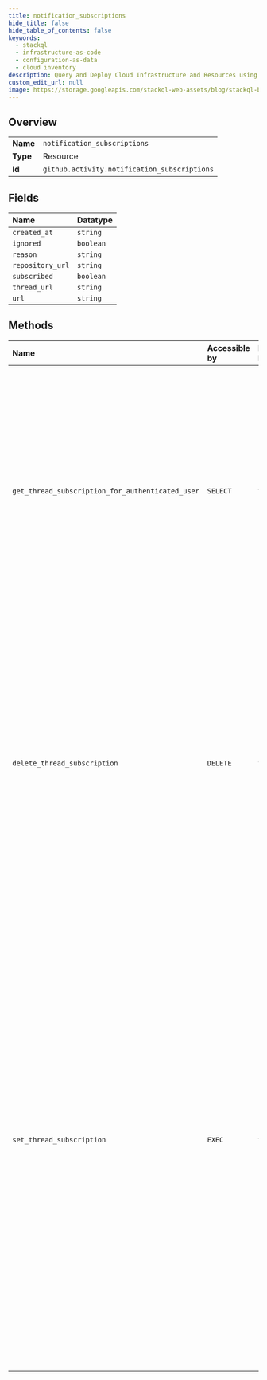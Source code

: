 ```yaml
---
title: notification_subscriptions
hide_title: false
hide_table_of_contents: false
keywords:
  - stackql
  - infrastructure-as-code
  - configuration-as-data
  - cloud inventory
description: Query and Deploy Cloud Infrastructure and Resources using SQL
custom_edit_url: null
image: https://storage.googleapis.com/stackql-web-assets/blog/stackql-blog-post-featured-image.png
---
```

  
    

## Overview
<table><tbody>
<tr><td><b>Name</b></td><td><code>notification_subscriptions</code></td></tr>
<tr><td><b>Type</b></td><td>Resource</td></tr>
<tr><td><b>Id</b></td><td><code>github.activity.notification_subscriptions</code></td></tr>
</tbody></table>

## Fields
| Name | Datatype |
|:-----|:---------|
| `created_at` | `string` |
| `ignored` | `boolean` |
| `reason` | `string` |
| `repository_url` | `string` |
| `subscribed` | `boolean` |
| `thread_url` | `string` |
| `url` | `string` |
## Methods
| Name | Accessible by | Required Params | Description |
|:-----|:--------------|:----------------|:------------|
| `get_thread_subscription_for_authenticated_user` | `SELECT` | `thread_id` | This checks to see if the current user is subscribed to a thread. You can also [get a repository subscription](https://docs.github.com/rest/reference/activity#get-a-repository-subscription).<br /><br />Note that subscriptions are only generated if a user is participating in a conversation--for example, they've replied to the thread, were **@mentioned**, or manually subscribe to a thread. |
| `delete_thread_subscription` | `DELETE` | `thread_id` | Mutes all future notifications for a conversation until you comment on the thread or get an **@mention**. If you are watching the repository of the thread, you will still receive notifications. To ignore future notifications for a repository you are watching, use the [Set a thread subscription](https://docs.github.com/rest/reference/activity#set-a-thread-subscription) endpoint and set `ignore` to `true`. |
| `set_thread_subscription` | `EXEC` | `thread_id` | If you are watching a repository, you receive notifications for all threads by default. Use this endpoint to ignore future notifications for threads until you comment on the thread or get an **@mention**.<br /><br />You can also use this endpoint to subscribe to threads that you are currently not receiving notifications for or to subscribed to threads that you have previously ignored.<br /><br />Unsubscribing from a conversation in a repository that you are not watching is functionally equivalent to the [Delete a thread subscription](https://docs.github.com/rest/reference/activity#delete-a-thread-subscription) endpoint. |
